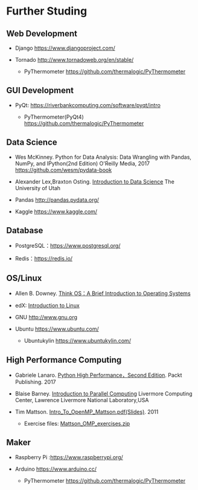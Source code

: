 
# Further Studing 

## Web Development

* Django https://www.djangoproject.com/

* Tornado http://www.tornadoweb.org/en/stable/

     * PyThermometer https://github.com/thermalogic/PyThermometer

## GUI Development

* PyQt: https://riverbankcomputing.com/software/pyqt/intro

     * PyThermometer(PyQt4) https://github.com/thermalogic/PyThermometer

## Data Science

* Wes McKinney. Python for Data Analysis: Data Wrangling with Pandas, NumPy, and IPython(2nd Edition) O'Reilly Media, 2017 https://github.com/wesm/pydata-book

* Alexander Lex,Braxton Osting. [Introduction to Data Science](https://github.com/datascience-course) The University of Utah

* Pandas http://pandas.pydata.org/

* Kaggle https://www.kaggle.com/
 
## Database

* PostgreSQL：https://www.postgresql.org/

* Redis：https://redis.io/

## OS/Linux 

* Allen B. Downey. [Think OS：A Brief Introduction to Operating Systems](http://greenteapress.com/thinkos)

* edX: [Introduction to Linux](https://www.edx.org/course/introduction-to-linux)

* GNU http://www.gnu.org

* Ubuntu https://www.ubuntu.com/

     * Ubuntukylin  https://www.ubuntukylin.com/

## High Performance Computing

* Gabriele Lanaro. [Python High Performance，Second Edition](https://github.com/PacktPublishing/Python-High-Performance-Second-Edition). Packt Publishing. 2017

* Blaise Barney. [Introduction to Parallel Computing](https://computing.llnl.gov/tutorials/parallel_comp/) Livermore
Computing Center, Lawrence Livermore National Laboratory,USA

* Tim Mattson. [Intro_To_OpenMP_Mattson.pdf(Slides)](https://www.openmp.org/wp-content/uploads/Intro_To_OpenMP_Mattson.pdf). 2011

    * Exercise files: [Mattson_OMP_exercises.zip](https://www.openmp.org/wp-content/uploads/Mattson_OMP_exercises.zip)

## Maker 

* Raspberry Pi :https://www.raspberrypi.org/

* Arduino https://www.arduino.cc/

     * PyThermometer https://github.com/thermalogic/PyThermometer
